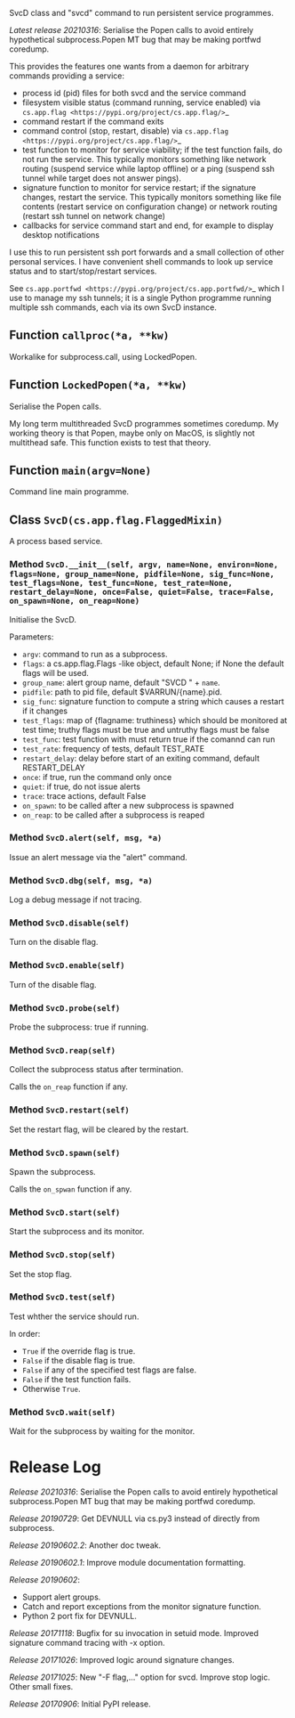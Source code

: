 SvcD class and "svcd" command to run persistent service programmes.

*Latest release 20210316*:
Serialise the Popen calls to avoid entirely hypothetical subprocess.Popen MT bug that may be making portfwd coredump.

This provides the features one wants from a daemon
for arbitrary commands providing a service:

* process id (pid) files for both svcd and the service command
* filesystem visible status (command running, service enabled)
  via `cs.app.flag <https://pypi.org/project/cs.app.flag/>`_
* command restart if the command exits
* command control (stop, restart, disable)
  via `cs.app.flag <https://pypi.org/project/cs.app.flag/>`_
* test function to monitor for service viability;
  if the test function fails, do not run the service.
  This typically monitors something like
  network routing (suspend service while laptop offline)
  or a ping (suspend ssh tunnel while target does not answer pings).
* signature function to monitor for service restart;
  if the signature changes, restart the service.
  This typically monitors something like
  file contents (restart service on configuration change)
  or network routing (restart ssh tunnel on network change)
* callbacks for service command start and end,
  for example to display desktop notifications

I use this to run persistent ssh port forwards
and a small collection of other personal services.
I have convenient shell commands to look up service status
and to start/stop/restart services.

See `cs.app.portfwd <https://pypi.org/project/cs.app.portfwd/>`_
which I use to manage my ssh tunnels;
it is a single Python programme
running multiple ssh commands, each via its own SvcD instance.

## Function `callproc(*a, **kw)`

Workalike for subprocess.call, using LockedPopen.

## Function `LockedPopen(*a, **kw)`

Serialise the Popen calls.

My long term multithreaded SvcD programmes sometimes coredump.
My working theory is that Popen, maybe only on MacOS, is
slightly not multithead safe. This function exists to test
that theory.

## Function `main(argv=None)`

Command line main programme.

## Class `SvcD(cs.app.flag.FlaggedMixin)`

A process based service.

### Method `SvcD.__init__(self, argv, name=None, environ=None, flags=None, group_name=None, pidfile=None, sig_func=None, test_flags=None, test_func=None, test_rate=None, restart_delay=None, once=False, quiet=False, trace=False, on_spawn=None, on_reap=None)`

Initialise the SvcD.

Parameters:
* `argv`: command to run as a subprocess.
* `flags`: a cs.app.flag.Flags -like object, default None;
  if None the default flags will be used.
* `group_name`: alert group name, default "SVCD " + `name`.
* `pidfile`: path to pid file, default $VARRUN/{name}.pid.
* `sig_func`: signature function to compute a string which
  causes a restart if it changes
* `test_flags`: map of {flagname: truthiness} which should
  be monitored at test time; truthy flags must be true and
  untruthy flags must be false
* `test_func`: test function with must return true if the comannd can run
* `test_rate`: frequency of tests, default TEST_RATE
* `restart_delay`: delay before start of an exiting command,
  default RESTART_DELAY
* `once`: if true, run the command only once
* `quiet`: if true, do not issue alerts
* `trace`: trace actions, default False
* `on_spawn`: to be called after a new subprocess is spawned
* `on_reap`: to be called after a subprocess is reaped

### Method `SvcD.alert(self, msg, *a)`

Issue an alert message via the "alert" command.

### Method `SvcD.dbg(self, msg, *a)`

Log a debug message if not tracing.

### Method `SvcD.disable(self)`

Turn on the disable flag.

### Method `SvcD.enable(self)`

Turn of the disable flag.

### Method `SvcD.probe(self)`

Probe the subprocess: true if running.

### Method `SvcD.reap(self)`

Collect the subprocess status after termination.

Calls the `on_reap` function if any.

### Method `SvcD.restart(self)`

Set the restart flag, will be cleared by the restart.

### Method `SvcD.spawn(self)`

Spawn the subprocess.

Calls the `on_spwan` function if any.

### Method `SvcD.start(self)`

Start the subprocess and its monitor.

### Method `SvcD.stop(self)`

Set the stop flag.

### Method `SvcD.test(self)`

Test whther the service should run.

In order:
* `True` if the override flag is true.
* `False` if the disable flag is true.
* `False` if any of the specified test flags are false.
* `False` if the test function fails.
* Otherwise `True`.

### Method `SvcD.wait(self)`

Wait for the subprocess by waiting for the monitor.

# Release Log



*Release 20210316*:
Serialise the Popen calls to avoid entirely hypothetical subprocess.Popen MT bug that may be making portfwd coredump.

*Release 20190729*:
Get DEVNULL via cs.py3 instead of directly from subprocess.

*Release 20190602.2*:
Another doc tweak.

*Release 20190602.1*:
Improve module documentation formatting.

*Release 20190602*:
* Support alert groups.
* Catch and report exceptions from the monitor signature function.
* Python 2 port fix for DEVNULL.

*Release 20171118*:
Bugfix for su invocation in setuid mode. Improved signature command tracing with -x option.

*Release 20171026*:
Improved logic around signature changes.

*Release 20171025*:
New "-F flag,..." option for svcd. Improve stop logic. Other small fixes.

*Release 20170906*:
Initial PyPI release.

